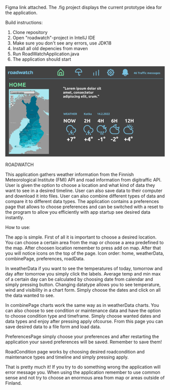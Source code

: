 Figma link attached. The .fig project displays the current prototype idea for the application.

Build instructions:

1. Clone repository
2. Open "roadwatch"-project in IntellJ IDE
3. Make sure you don't see any errors, use JDK18
4. Install all old depencies from maven
5. Run RoadWatchApplication.java
6. The application should start


![image.png](./image.png)

ROADWATCH

This application gathers weather information from the Finnish Meteorological Institute (FMI) API and road information from digitraffic API.
User is given the option to choose a location and what kind of data they want to see in a desired timeline.
User can also save data to their computer and download it into files. 
User can also combine different types of data and compare it to different data types.
The application contains a preferences page that allows to choose preferences and can be switched with a reset to the program to allow you
efficiently with app startup see desired data instantly. 


How to use:

The app is simple. First of all it is important to choose a desired location. You can choose a certain area from the map or choose a area
predefined to the map. After choosen location remember to press add on map. After that you will notice icons on the top of the page. 
Icon order: home, weatherData, combinePage, preferences, roadData. 

In weatherData if you want to see the temperatures of today, tomorrow and day after tomorrow
you simply click the labels. Average temp and min max of a certain day can be calculated by choosing date from calendar and simply pressing button. Changing datatype
allows you to see temperature, wind and visibility in a chart form. Simply choose the dates and click on all the data wanted to see. 

In combinePage charts work the same way as in weatherData charts. You can also choose to see condition or maintenance data and have the option to choose condition type and timeframe.
Simply choose wanted dates and data types and enjoy after pressing apply ofcourse. From this page you can save desired data to a file form and load data.

PreferencesPage simply choose your preferences and after restarting the application your saved preferences will be saved. Remember to save them!

RoadCondition page works by choosing desired roadcondition and maintenance types and timeline and simply pressing apply.

That is pretty much it! If you try to do something wrong the application will error message you. When using the application remember to use common sense and not try
to choose an enormous area from map or areas outside of Finland.
